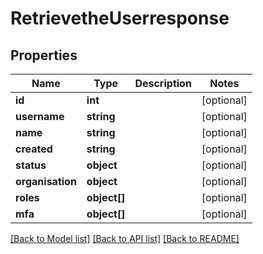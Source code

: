 # RetrievetheUserresponse

## Properties
Name | Type | Description | Notes
------------ | ------------- | ------------- | -------------
**id** | **int** |  | [optional] 
**username** | **string** |  | [optional] 
**name** | **string** |  | [optional] 
**created** | **string** |  | [optional] 
**status** | **object** |  | [optional] 
**organisation** | **object** |  | [optional] 
**roles** | **object[]** |  | [optional] 
**mfa** | **object[]** |  | [optional] 

[[Back to Model list]](../../README.md#documentation-for-models) [[Back to API list]](../../README.md#documentation-for-api-endpoints) [[Back to README]](../../README.md)

